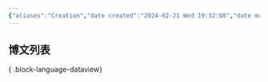 ```yaml
---
{"aliases":"Creation","date created":"2024-02-21 Wed 19:32:08","date modified":"2024-02-21 Wed 19:35:45","dg-publish":true,"permalink":"/Guide/Creation/","dgPassFrontmatter":true}
---
```



## 博文列表


{ .block-language-dataview}
